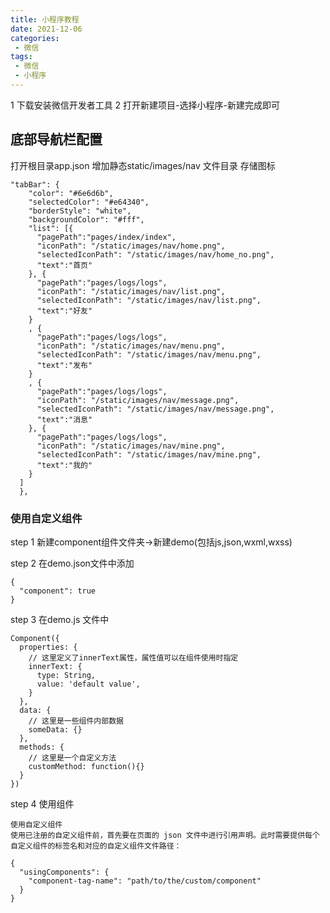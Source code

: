 ```yaml
---
title: 小程序教程
date: 2021-12-06
categories:
 - 微信
tags:
 - 微信
 - 小程序
---
```


1 下载安装微信开发者工具
2 打开新建项目-选择小程序-新建完成即可

## 底部导航栏配置
打开根目录app.json
增加静态static/images/nav 文件目录 存储图标
````
"tabBar": {
    "color": "#6e6d6b",
    "selectedColor": "#e64340",
    "borderStyle": "white",
    "backgroundColor": "#fff",
    "list": [{
      "pagePath":"pages/index/index",
      "iconPath": "/static/images/nav/home.png",
      "selectedIconPath": "/static/images/nav/home_no.png",
      "text":"首页"
    }, {
      "pagePath":"pages/logs/logs",
      "iconPath": "/static/images/nav/list.png",
      "selectedIconPath": "/static/images/nav/list.png",
      "text":"好友"
    }
    , {
      "pagePath":"pages/logs/logs",
      "iconPath": "/static/images/nav/menu.png",
      "selectedIconPath": "/static/images/nav/menu.png",
      "text":"发布"
    }
    , {
      "pagePath":"pages/logs/logs",
      "iconPath": "/static/images/nav/message.png",
      "selectedIconPath": "/static/images/nav/message.png",
      "text":"消息"
    }, {
      "pagePath":"pages/logs/logs",
      "iconPath": "/static/images/nav/mine.png",
      "selectedIconPath": "/static/images/nav/mine.png",
      "text":"我的"
    }
  ]
  },
````

### 使用自定义组件

step 1
新建component组件文件夹->新建demo(包括js,json,wxml,wxss)

step 2
在demo.json文件中添加
```
{
  "component": true
}
```
step 3 
在demo.js 文件中
````
Component({
  properties: {
    // 这里定义了innerText属性，属性值可以在组件使用时指定
    innerText: {
      type: String,
      value: 'default value',
    }
  },
  data: {
    // 这里是一些组件内部数据
    someData: {}
  },
  methods: {
    // 这里是一个自定义方法
    customMethod: function(){}
  }
})
````

step 4 使用组件

````
使用自定义组件
使用已注册的自定义组件前，首先要在页面的 json 文件中进行引用声明。此时需要提供每个自定义组件的标签名和对应的自定义组件文件路径：

{
  "usingComponents": {
    "component-tag-name": "path/to/the/custom/component"
  }
}
````
















